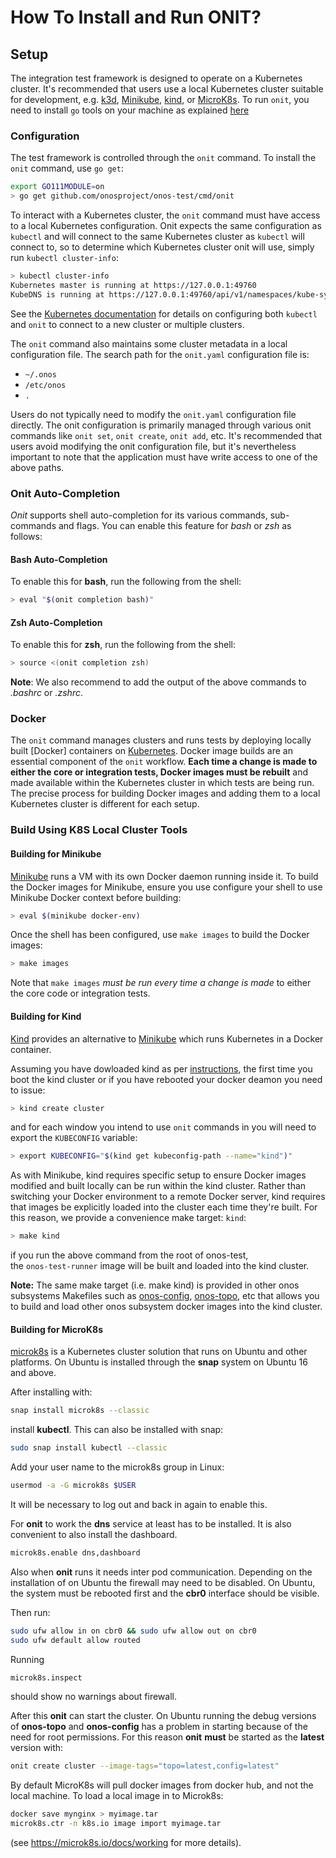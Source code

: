 # How To Install and Run ONIT?

## Setup
The integration test framework is designed to operate on a Kubernetes cluster. It's recommended
that users use a local Kubernetes cluster suitable for development, e.g. [k3d], [Minikube], [kind],
or [MicroK8s]. To run `onit`, you need to install `go` tools on your machine as explained [here](https://golang.org/doc/install)

### Configuration

The test framework is controlled through the `onit` command. To install the `onit` command,
use `go get`:

```bash
export GO111MODULE=on
> go get github.com/onosproject/onos-test/cmd/onit
```

To interact with a Kubernetes cluster, the `onit` command must have access to a local
Kubernetes configuration. Onit expects the same configuration as `kubectl` and will connect
to the same Kubernetes cluster as `kubectl` will connect to, so to determine which Kubernetes 
cluster onit will use, simply run `kubectl cluster-info`:

```bash
> kubectl cluster-info
Kubernetes master is running at https://127.0.0.1:49760
KubeDNS is running at https://127.0.0.1:49760/api/v1/namespaces/kube-system/services/kube-dns:dns/proxy
```

See the [Kubernetes documentation](https://kubernetes.io/docs/tasks/access-application-cluster/configure-access-multiple-clusters/)
for details on configuring both `kubectl` and `onit` to connect to a new cluster or multiple
clusters.

The `onit` command also maintains some cluster metadata in a local configuration file. The search
path for the `onit.yaml` configuration file is:
* `~/.onos`
* `/etc/onos`
* `.`

Users do not typically need to modify the `onit.yaml` configuration file directly. The onit 
configuration is primarily managed through various onit commands like `onit set`, `onit create`,
`onit add`, etc. It's recommended that users avoid modifying the onit configuration
file, but it's nevertheless important to note that the application must have write access to one
of the above paths.


### Onit Auto-Completion
*Onit* supports shell auto-completion for its various commands, sub-commands and flags.
You can enable this feature for *bash* or *zsh* as follows:
#### Bash Auto-Completion
To enable this for **bash**, run the following from the shell:

```bash
> eval "$(onit completion bash)"
```
#### Zsh Auto-Completion 

To enable this for **zsh**, run the following from the shell:
```bash
> source <(onit completion zsh)
```

**Note**: We also recommend to add the output of the above commands to *.bashrc* or *.zshrc*.

### Docker

The `onit` command manages clusters and runs tests by deploying locally built [Docker] containers
on [Kubernetes]. Docker image builds are an essential component of the `onit` workflow. **Each time a
change is made to either the core or integration tests, Docker images must be rebuilt** and made
available within the Kubernetes cluster in which tests are being run. The precise process for building
Docker images and adding them to a local Kubernetes cluster is different for each setup.



### Build Using K8S Local Cluster Tools


#### Building for Minikube

[Minikube] runs a VM with its own Docker daemon running inside it. To build the Docker images
for Minikube, ensure you use configure your shell to use Minikube Docker context before building:

```bash
> eval $(minikube docker-env)
```

Once the shell has been configured, use `make images` to build the Docker images:

```bash
> make images
```

Note that `make images` _must be run every time a change is made_ to either the core code
or integration tests.

#### Building for Kind

[Kind] provides an alternative to [Minikube] which runs Kubernetes in a Docker container.

Assuming you have dowloaded kind as per [instructions][kind-install], the first time you boot the kind cluster 
or if you have rebooted your docker deamon you need to issue:

```bash
> kind create cluster
```

and for each window you intend to use `onit` commands in you will need to export the `KUBECONFIG` 
variable:

```bash
> export KUBECONFIG="$(kind get kubeconfig-path --name="kind")"
```

As with Minikube, kind requires specific setup to ensure Docker images modified and built
locally can be run within the kind cluster. Rather than switching your Docker environment to
a remote Docker server, kind requires that images be explicitly loaded into the cluster each
time they're built. For this reason, we provide a convenience make target: `kind`:

```bash
> make kind
```

if you run the above command from the root of onos-test,  
the `onos-test-runner` image will
be built and loaded into the kind cluster. 

**Note:** The same make target (i.e. make kind) is provided
in other onos subsystems Makefiles such as [onos-config], [onos-topo], etc that allows you to
build and load other onos subsystem docker images into the kind cluster.

#### Building for MicroK8s
[microk8s](https://microk8s.io/) is a Kubernetes cluster solution that runs on Ubuntu
and other platforms. On Ubuntu is installed through the **snap** system on Ubuntu
16 and above.

After installing with:
```bash
snap install microk8s --classic
```
install **kubectl**. This can also be installed with snap:
```bash
sudo snap install kubectl --classic
```

Add your user name to the microk8s group in Linux:
```bash
usermod -a -G microk8s $USER
```
It will be necessary to log out and back in again to enable this.

For **onit** to work the **dns** service at least has to be installed. It is also
convenient to also install the dashboard.
```bash
microk8s.enable dns,dashboard
```

Also when **onit** runs it needs inter pod communication. Depending on the
installation of on Ubuntu the firewall may need to be disabled. On Ubuntu, the
system must be rebooted first and the **cbr0** interface should be visible.

Then run:
```bash
sudo ufw allow in on cbr0 && sudo ufw allow out on cbr0
sudo ufw default allow routed
```

Running
```bash
microk8s.inspect
```
should show no warnings about firewall.

After this **onit** can start the cluster. On Ubuntu running the debug versions
of **onos-topo** and **onos-config** has a problem in starting because of the
need for root permissions. For this reason **onit** __must__ be started as the 
**latest** version with:
```bash
onit create cluster --image-tags="topo=latest,config=latest"
```

By default MicroK8s will pull docker images from docker hub, and not the local
machine. To load a local image in to Microk8s:

```bash
docker save mynginx > myimage.tar
microk8s.ctr -n k8s.io image import myimage.tar
```

(see <https://microk8s.io/docs/working> for more details).

[Kubernetes]: https://kubernetes.io
[Minikube]: https://kubernetes.io/docs/setup/learning-environment/minikube/
[kind]: https://github.com/kubernetes-sigs/kind
[kind-install]: https://github.com/kubernetes-sigs/kind#installation-and-usage
[MicroK8s]: https://microk8s.io/
[k3d]: https://github.com/rancher/k3d
[kind-install]: https://github.com/kubernetes-sigs/kind#installation-and-usage
[onos-test]: https://github.com/onosproject/onos-test
[onos-config]: https://github.com/onosproject/onos-config
[onos-topo]: https://github.com/onosproject/onos-topo